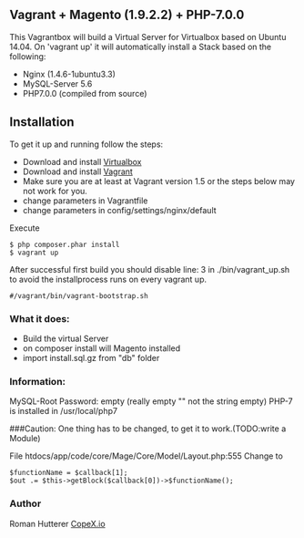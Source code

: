 ## Vagrant + Magento (1.9.2.2) + PHP-7.0.0

This Vagrantbox will build a Virtual Server for Virtualbox based on Ubuntu 14.04.
On 'vagrant up' it will automatically install a Stack based on the following:

* Nginx (1.4.6-1ubuntu3.3)
* MySQL-Server 5.6
* PHP7.0.0 (compiled from source)

## Installation
To get it up and running follow the steps:

* Download and install [Virtualbox](https://www.virtualbox.org/wiki/Downloads)
* Download and install [Vagrant](https://www.vagrantup.com/downloads.html)
* Make sure you are at least at Vagrant version 1.5 or the steps below may not work for you.
* change parameters in Vagrantfile
* change parameters in config/settings/nginx/default

Execute

    $ php composer.phar install
    $ vagrant up

After successful first build you should disable line: 3 in ./bin/vagrant_up.sh to avoid the installprocess runs on every vagrant up.
 
    #/vagrant/bin/vagrant-bootstrap.sh


### What it does:

* Build the virtual Server
* on composer install will Magento installed
* import install.sql.gz from "db" folder

### Information:
MySQL-Root Password: empty (really empty "" not the string empty)
PHP-7 is installed in /usr/local/php7

###Caution:
One thing has to be changed, to get it to work.(TODO:write a Module)

File htdocs/app/code/core/Mage/Core/Model/Layout.php:555
Change to
 
    $functionName = $callback[1];
    $out .= $this->getBlock($callback[0])->$functionName();

### Author
Roman Hutterer
[CopeX.io](https://copex.io)




